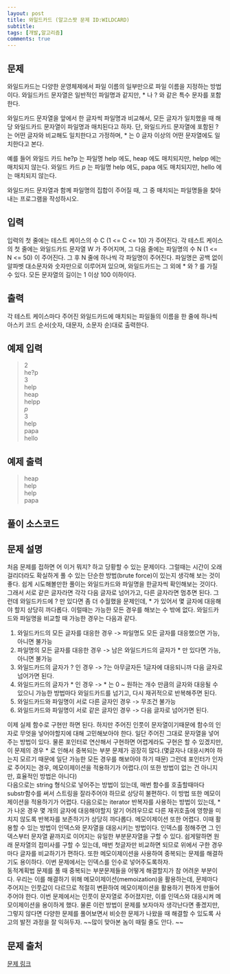 ```yaml
---
layout: post
title: 와일드카드 (알고스팟 문제 ID:WILDCARD)
subtitle: 
tags: [개발,알고리즘]
comments: true
---    
```



## 문제

와일드카드는 다양한 운영체제에서 파일 이름의 일부만으로 파일 이름을 지정하는 방법이다. 와일드카드 문자열은 일반적인 파일명과 같지만, * 나 ? 와 같은 특수 문자를 포함한다.

와일드카드 문자열을 앞에서 한 글자씩 파일명과 비교해서, 모든 글자가 일치했을 때 해당 와일드카드 문자열이 파일명과 매치된다고 하자. 단, 와일드카드 문자열에 포함된 ? 는 어떤 글자와 비교해도 일치한다고 가정하며, * 는 0 글자 이상의 어떤 문자열에도 일치한다고 본다.

예를 들어 와일드 카드 he?p 는 파일명 help 에도, heap 에도 매치되지만, helpp 에는 매치되지 않는다. 와일드 카드 *p* 는 파일명 help 에도, papa 에도 매치되지만, hello 에는 매치되지 않는다.

와일드카드 문자열과 함께 파일명의 집합이 주어질 때, 그 중 매치되는 파일명들을 찾아내는 프로그램을 작성하시오.

## 입력

입력의 첫 줄에는 테스트 케이스의 수 C (1 <= C <= 10) 가 주어진다. 각 테스트 케이스의 첫 줄에는 와일드카드 문자열 W 가 주어지며, 그 다음 줄에는 파일명의 수 N (1 <= N <= 50) 이 주어진다. 그 후 N 줄에 하나씩 각 파일명이 주어진다. 파일명은 공백 없이 알파벳 대소문자와 숫자만으로 이루어져 있으며, 와일드카드는 그 외에 * 와 ? 를 가질 수 있다. 모든 문자열의 길이는 1 이상 100 이하이다.

## 출력

각 테스트 케이스마다 주어진 와일드카드에 매치되는 파일들의 이름을 한 줄에 하나씩 아스키 코드 순서(숫자, 대문자, 소문자 순)대로 출력한다.

## 예제 입력

>2  
>he?p  
>3  
>help  
>heap  
>helpp  
>*p*  
>3  
>help  
>papa  
>hello  

## 예제 출력
>heap  
>help  
>help  
>papa  

## 풀이 소스코드  
<script src="https://gist.github.com/overflow218/6a97cbe611ba7960c0420fbd6bd2ba78.js"></script>

## 문제 설명
처음 문제를 접하면 어 이거 뭐지? 하고 당황할 수 있는 문제이다. 그럴때는 시간이 오래걸리더라도 확실하게 풀 수 있는 단순한 방법(brute force)이 있는지 생각해 보는 것이 좋다. 쉽게 시도해볼만한 풀이는 와일드카드와 파일명을 한글자씩 확인해보는 것이다. 그래서 서로 같은 글자라면 각각 다음 글자로 넘어가고, 다른 글자라면 멈추면 된다. 그런데 와일드카드에 ? 만 있다면 좀 더 수월했을 문제인데, * 가 있어서 몇 글자에 대응해야 할지 상당히 까다롭다. 이럴때는 가능한 모든 경우를 해보는 수 밖에 없다. 와일드카드와 파일명을 비교할 때 가능한 경우는 다음과 같다.  
1. 와일드카드의 모든 글자를 대응한 경우 -> 파일명도 모든 글자를 대응했으면 가능, 아니면 불가능
2. 파일명의 모든 글자를 대응한 경우 -> 남은 와일드카드의 글자가  * 만 있다면 가능, 아니면 불가능
3. 와일드카드의 글자가 ? 인 경우 -> ?는 아무글자든 1글자에 대응되니까 다음 글자로 넘어가면 된다. 
4. 와일드카드의 글자가 * 인 경우 -> *  는 0 ~ 원하는 개수 만큼의 글자와 대응될 수 있으니 가능한 방법마다 와일드카드를 넘기고, 다시 재귀적으로 반복해주면 된다. 
5. 와일드카드와 파일명이 서로 다른 글자인 경우 -> 무조건 불가능    
6. 와일드카드와 파일명이 서로 같은 글자인 경우 -> 다음 글자로 넘어가면 된다.   

이제 실제 함수로 구현만 하면 된다. 하지만 주어진 인풋이 문자열이기때문에 함수의 인자로 무엇을 넣어야할지에 대해 고민해보아야 한다. 일단 주어진 그대로 문자열을 넣어주는 방법이 있다. 물론 포인터로 연산해서 구현하면 어렵게라도 구현은 할 수 있겠지만, 이 문제의 경우 * 로 인해서 중복되는 부분 문제가 굉장히 많다.(몇글자나 대응시켜야 하는지 모르기 때문에 일단 가능한 모든 경우를 해보아야 하기 때문) 그런데 포인터가 인자로 주어지는 경우, 메모이제이션을 적용하기가 어렵다.(이 또한 방법이 없는 건 아니지만, 효율적인 방법은 아니다)  
다음으로는 string 형식으로 넣어주는 방법이 있는데, 매번 함수를 호출할때마다 substr함수를 써서 스트링을 잘라주어야 하므로 상당히 불편하다. 이 방법 또한 메모이제이션을 적용하기가 어렵다. 
다음으로는 iterator 반복자를 사용하는 방법이 있는데, * 가 나온 경우 몇 개의 글자에 대응해야할지 알기 어려우므로 다른 재귀호출에 영향을 미치지 않도록 반복자를 보존하기가 상당히 까다롭다. 메모이제이션 또한 어렵다.
이때 활용할 수 있는 방법이 인덱스와 문자열을 대응시키는 방법이다. 인덱스를 정해주면 그 인덱스부터 문자열 끝까지로 이어지는 유일한 부분문자열을 구할 수 있다. 쉽게말하면 원래 문자열의 접미사를 구할 수 있는데, 매번 첫글자만 비교하면 되므로 위에서 구한 경우마다 글자를 비교하기가 편하다. 또한 메모이제이션을 사용하여 중복되는 문제를 해결하기도 용이하다. 이번 문제에서는 인덱스를 인수로 넣어주도록하자.  
동적계획법 문제를 풀 때 중복되는 부분문제들을 어떻게 해결할지가 참 어려운 부분이다. 우리는 이를 해결하기 위해 메모이제이션(memoization)을 활용하는데, 문제마다 주어지는 인풋값이 다르므로 적절히 변환하여 메모이제이션을 활용하기 편하게 만들어주어야 한다. 이번 문제에서는 인풋이 문자열로 주어졌지만, 이를 인덱스와 대응시켜 메모이제이션을 용이하게 했다. 물론 이런 방법이 문제를 보자마자 생각난다면 좋겠지만, 그렇지 않다면 다양한 문제를 풀어보면서 비슷한 문제가 나왔을 때 해결할 수 있도록 사고의 발전 과정을 잘 익혀두자. ~~많이 맞아본 놈이 때릴 줄도 안다. ~~  

## 문제 출처  

<a href="https://www.algospot.com/judge/problem/read/WILDCARD"> 문제 링크 </a>
